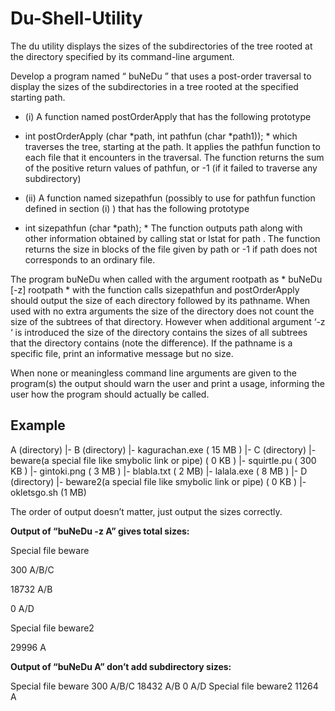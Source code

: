 # Du-Shell-Utility
The du utility displays the sizes of the subdirectories of the tree rooted at the directory specified by its command-line argument. 

Develop a program named “ buNeDu ” that uses a post-order traversal to display the sizes of the subdirectories in a tree rooted at the specified starting path.

- (i) A function named postOrderApply that has the following prototype
* int postOrderApply (char *path, int pathfun (char *path1)); *
which traverses the tree, starting at the path. It applies the pathfun function to each file that it encounters in the traversal. 
The function returns the sum of the positive return values of pathfun, or -1 (if it failed to traverse any subdirectory)
- (ii) A function named sizepathfun (possibly to use for pathfun function defined in section (i) ) that has the following prototype
* int sizepathfun (char *path); *
The function outputs path along with other information obtained by calling stat or lstat for path .
The function returns the size in blocks of the file given by path or -1 if path does not corresponds to an ordinary file. 


The program buNeDu when called with the argument rootpath as * buNeDu [-z] rootpath * with the function calls sizepathfun and postOrderApply should output the size of each directory followed by its pathname. When used with no extra arguments the size of the directory does not count the size of the subtrees of that directory. 
However when additional argument ‘-z ‘ is introduced the size of the directory contains the sizes of all subtrees that the directory contains (note the difference). 
If the pathname is a specific file, print an informative message but no size. 

When none or meaningless command line arguments are given to the program(s) the output should warn the user and print a usage, informing the user how the program should actually be called.

## Example

A (directory)
 |- B (directory)
   |- kagurachan.exe ( 15 MB )
   |- C (directory)
      |- beware(a special file like smybolic link or pipe) ( 0 KB )
      |- squirtle.pu ( 300 KB )
   |- gintoki.png ( 3 MB )
 |- blabla.txt ( 2 MB)
 |- lalala.exe ( 8 MB )
 |- D (directory)
 |- beware2(a special file like smybolic link or pipe) ( 0 KB )
 |- okletsgo.sh (1 MB)
 
 
The order of output doesn’t matter, just output the sizes correctly.

**Output of “buNeDu -z A” gives total sizes:**

Special file  beware

300           A/B/C

18732         A/B

0             A/D

Special file  beware2

29996         A



**Output of “buNeDu A” don’t add subdirectory sizes:**

Special file  beware
300           A/B/C
18432         A/B
0             A/D
Special file  beware2
11264         A
